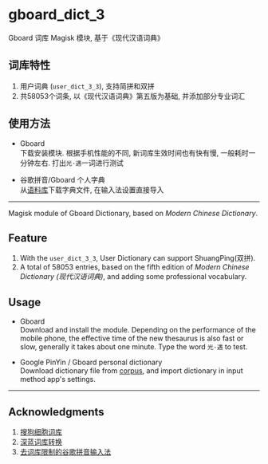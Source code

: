 # gboard_dict_3

Gboard 词库 Magisk 模块, 基于《现代汉语词典》


## 词库特性

1. 用户词典 (```user_dict_3_3```), 支持简拼和双拼
2. 共58053个词条, 以《现代汉语词典》第五版为基础, 并添加部分专业词汇


## 使用方法

- Gboard <br>
    下载安装模块. 根据手机性能的不同, 新词库生效时间也有快有慢, 一般耗时一分钟左右. 打出`光·遇`一词进行测试

- 谷歌拼音/Gboard 个人字典 <br>
    从[语料库](https://github.com/entr0pia/corpus-of-gboard_dict_3)下载字典文件, 在输入法设置直接导入


---
Magisk module of Gboard Dictionary, based on *Modern Chinese Dictionary*.

## Feature

1. With the `user_dict_3_3`, User Dictionary can support ShuangPing(双拼).
2. A total of 58053 entries, based on the fifth edition of *Modern Chinese Dictionary (现代汉语词典)*, and adding some professional vocabulary.


## Usage

- Gboard <br>
    Download and install the module. Depending on the performance of the mobile phone, the effective time of the new thesaurus is also fast or slow, generally it takes about one minute. Type the word `光·遇` to test.

- Google PinYin / Gboard personal dictionary <br> 
    Download dictionary file from [corpus](https://github.com/entr0pia/corpus-of-gboard_dict_3), and import dictionary in input method app's settings.


---
## Acknowledgments

1. [搜狗细胞词库](https://pinyin.sogou.com/dict/)
2. [深蓝词库转换](https://github.com/studyzy/imewlconverter)
3. [去词库限制的谷歌拼音输入法](https://www.coolapk.com/feed/24163072)